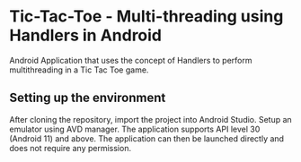 # Tic-Tac-Toe - Multi-threading using Handlers in Android 
Android Application that uses the concept of Handlers to perform multithreading in a Tic Tac Toe game.

## Setting up the environment
After cloning the repository, import the project into Android Studio. Setup an emulator using AVD manager. The application supports API level 30 (Android 11) and above. The application can then be launched directly and does not require any permission.
